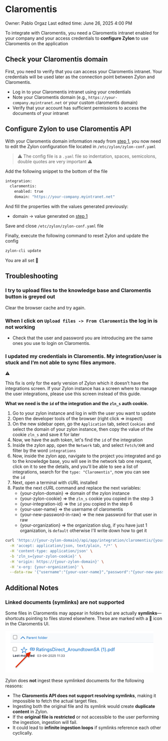 # Claromentis

Owner: Pablo Orgaz
Last edited time: June 26, 2025 4:00 PM

To integrate with Claromentis, you need a Claromentis intranet enabled for your company and your access credentials to **configure Zylon** to use Claromentis on the application

## Check your Claromentis domain

First, you need to verify that you can access your Claromentis intranet. Your credentials will be used later as the connection point between Zylon and Claromentis.

- Log in to your Claromentis intranet using your credentials
- Note your Claromentis domain (e.g., `https://your-company.myintranet.net` or your custom claromentis domain)
- Verify that your account has sufficient permissions to access the documents of your intranet

## Configure Zylon to use Claromentis API

With your Claromentis domain information ready from [step 1](../Knowledge%20Base%20Integrations%2019e00531e9a7800ead89c50730a8771d.md), you now need to edit the Zylon configuration file located in `/etc/zylon/zylon-conf.yaml` 

> ⚠️ The config file is a `.yaml` file so indentation, spaces, semicolons, double quotes are very important ⚠️
> 

Add the following snippet to the bottom of the file

```bash
integration:
  claromentis:
    enabled: true
    domain: "https://your-company.myintranet.net"
```

And fill the properties with the values generated previously:

- domain → value generated on [step 1](../Knowledge%20Base%20Integrations%2019e00531e9a7800ead89c50730a8771d.md)

Save and close `/etc/zylon/zylon-conf.yaml` file

Finally, execute the following command to reset Zylon and update the config

```bash
zylon-cli update
```

You are all set 🎉

## Troubleshooting

### I try to upload files to the knowledge base and Claromentis button is greyed out

Clear the browser cache and try again.

### When I click on `Upload files -> From Claromentis` the log in is not working

- Check that the user and password you are introducing are the same ones you use to login on Claromentis.

### I updated my credentials in Claromentis. My integration/user is stuck and I’m not able to sync files anymore.

<aside>
⚠️

This fix is only for the early version of Zylon which it doesn’t have the integrations screen. If your Zylon instance has a screen where to manage the user integrations, please use this screen instead of this guide.

</aside>

**What we need is the `id` of the integration and the `zln_s` auth cookie.**

1. Go to your zylon instance and log in with the user you want to update
2. Open the developer tools of the browser (right click => inspect)
3. On the new sidebar open, go the `Application` tab, select `Cookies` and select the domain of your zylon instance, then copy the value of the cookie `zln_s` and save it for later
4. Now, we have the auth token, let's find the `id` of the integration
5. Inside the zylon app, open the `Network` tab, and select `Fetch/XHR` and filter by the word `integrations`
6. Now, inside the zylon app, navigate to the project you integrated and go to the knowledge base, you will see in the network tab one request, click on it to see the details, and you'll be able to see a list of integrations, search for the `type: "Claromentis"`, now you can see the `id`
7. Next, open a terminal with cURL installed
8. Paste the next cURL command and replace the next variables:
    - {your-zylon-domain} => domain of the zylon instance
    - {your-zylon-cookie} => the `zln_s` cookie you copied in the step 3
    - {your-integration-id} => the `id` you copied in the step 6
    - {your-user-name} => the username of claromentis
    - {your-new-password-in-raw} => the new password for that user in raw
    - {your-organization} => the organization slug, if you have just 1 organization, is `default` otherwise I'll write down how to get it

```bash
curl 'https://{your-zylon-domain}/api/app/integration/claromentis/{your-integration-id}' \
  -H 'accept: application/json, text/plain, */*' \
  -H 'content-type: application/json' \
  -b 'zln_s={your-zylon-cookie}' \
  -H 'origin: https://{your-zylon-domain}' \
  -H 'x-org: {your-organization}' \
  --data-raw '{"username":"{your-user-name}","password":"{your-new-password-in-raw}"}'
```

## Additional Notes

### Linked documents (symlinks) are not supported

Some files in Claromentis may appear in folders but are actually **symlinks**—shortcuts pointing to files stored elsewhere. These are marked with a 🔗 icon in the Claromentis UI.

![claromentis_linked_files.png](Claromentis%201bd00531e9a78060806de684c604d38c/claromentis_linked_files.png)

Zylon does **not** ingest these symlinked documents for the following reasons:

- The **Claromentis API does not support resolving symlinks**, making it impossible to fetch the actual target files.
- Ingesting both the original file and its symlink would create **duplicate content** in Zylon.
- If the **original file is restricted** or not accessible to the user performing the ingestion, ingestion will fail.
- It could lead to **infinite ingestion loops** if symlinks reference each other cyclically.